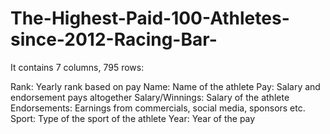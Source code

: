 # The-Highest-Paid-100-Athletes-since-2012-Racing-Bar-

It contains 7 columns, 795 rows:

Rank: Yearly rank based on pay
Name: Name of the athlete
Pay: Salary and endorsement pays altogether
Salary/Winnings: Salary of the athlete
Endorsements: Earnings from commercials, social media, sponsors etc.
Sport: Type of the sport of the athlete
Year: Year of the pay
